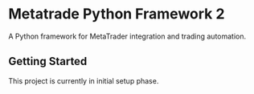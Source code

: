 # Metatrade Python Framework 2

A Python framework for MetaTrader integration and trading automation.

## Getting Started

This project is currently in initial setup phase.